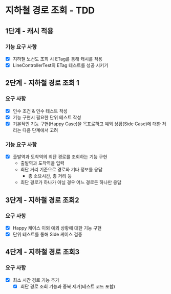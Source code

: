 # 지하철 경로 조회 - TDD

## 1단계 - 캐시 적용
### 기능 요구 사항
- [x] 지하철 노선도 조회 시 ETag를 통해 캐시를 적용
- [x] LineControllerTest의 ETag 테스트를 성공 시키기

## 2단계 - 지하철 경로 조회 1
### 요구 사항
- [x] 인수 조건 & 인수 테스트 작성
- [X] 기능 구현시 필요한 단위 테스트 작성
- [X] 기본적인 기능 구현(Happy Case)을 목표로하고 예외 상황(Side Case)에 대한 처리는 다음 단계에서 고려
### 기능 요구 사항
- [X] 출발역과 도착역의 최단 경로를 조회하는 기능 구현
    * 출발역과 도착역을 입력
    * 최단 거리 기준으로 경로와 기타 정보를 응답
        * 총 소요시간, 총 거리 등
    *  최단 경로가 하나가 아닐 경우 어느 경로든 하나만 응답

## 3단계 - 지하철 경로 조회2
### 요구 사항
- [X] Happy 케이스 이외 예외 상황에 대한 기능 구현
- [X] 단위 테스트를 통해 Side 케이스 검증

## 4단계 - 지하철 경로 조회3
### 요구 사항
- [X] 최소 시간 경로 기능 추가
    - [X] 최단 경로 조회 기능과 중복 제거(테스트 코드 포함)
